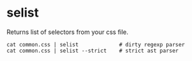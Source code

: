 selist
======

Returns list of selectors from your css file.

```
cat common.css | selist             # dirty regexp parser
cat common.css | selist --strict    # strict ast parser
```
